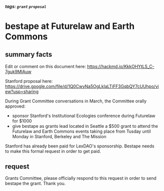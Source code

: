 ##### tags: `grant` `proposal` 

# bestape at Futurelaw and Earth Commons

## summary facts

Edit or comment on this document here: https://hackmd.io/KkkOHYtLS_C-7guk9MlAuw

Stanford proposal here: https://drive.google.com/file/d/1Q0CwyNa5OgLkIaLTiFF3GqbQY7cUUhpo/view?usp=sharing

During Grant Committee conversations in March, the Committee orally approved: 
* sponsor Stanford's Institutional Ecologies conference during Futurelaw for $1000 
* give bestape as grants lead located in Seattle a $500 grant to attend the Futurelaw and Earth Commons events taking place from Tusday until Monday in Stanford, Berkeley and The Mission 

Stanford has already been paid for LexDAO's sponsorship. Bestape needs to make this formal request in order to get paid.

## request

Grants Committee, please officially respond to this request in order to send bestape the grant. Thank you.
